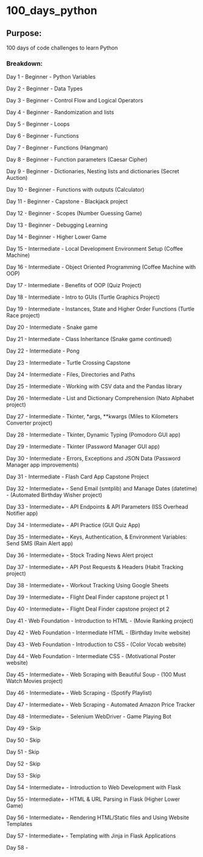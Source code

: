 # 100_days_python

## Purpose:
100 days of code challenges to learn Python

### Breakdown:
Day 1 - Beginner - Python Variables

Day 2 - Beginner - Data Types

Day 3 - Beginner - Control Flow and Logical Operators

Day 4 - Beginner - Randomization and lists

Day 5 - Beginner - Loops

Day 6 - Beginner - Functions

Day 7 - Beginner - Functions (Hangman)

Day 8 - Beginner - Function parameters (Caesar Cipher)

Day 9 - Beginner - Dictionaries, Nesting lists and dictionaries (Secret Auction)

Day 10 - Beginner - Functions with outputs (Calculator)

Day 11 - Beginner - Capstone - Blackjack project

Day 12 - Beginner - Scopes (Number Guessing Game)

Day 13 - Beginner - Debugging Learning

Day 14 - Beginner - Higher Lower Game

Day 15 - Intermediate - Local Development Environment Setup (Coffee Machine)

Day 16 - Intermediate - Object Oriented Programming (Coffee Machine with OOP)

Day 17 - Intermediate - Benefits of OOP (Quiz Project)

Day 18 - Intermediate - Intro to GUIs (Turtle Graphics Project)

Day 19 - Intermediate - Instances, State and Higher Order Functions (Turtle Race project)

Day 20 - Intermediate - Snake game

Day 21 - Intermediate - Class Inheritance (Snake game continued)

Day 22 - Intermediate - Pong

Day 23 - Intermediate - Turtle Crossing Capstone

Day 24 - Intermediate - Files, Directories and Paths

Day 25 - Intermediate - Working with CSV data and the Pandas library

Day 26 - Intermediate - List and Dictionary Comprehension (Nato Alphabet project)

Day 27 - Intermediate - Tkinter, *args, **kwargs (Miles to Kilometers Converter project)

Day 28 - Intermediate - Tkinter, Dynamic Typing (Pomodoro GUI app)

Day 29 - Intermediate - Tkinter (Password Manager GUI app)

Day 30 - Intermediate - Errors, Exceptions and JSON Data (Password Manager app improvements)

Day 31 - Intermediate - Flash Card App Capstone Project

Day 32 - Intermediate+ - Send Email (smtplib) and Manage Dates (datetime) - (Automated Birthday Wisher project)

Day 33 - Intermediate+ - API Endpoints & API Parameters (ISS Overhead Notifier app)

Day 34 - Intermediate+ - API Practice (GUI Quiz App)

Day 35 - Intermediate+ - Keys, Authentication, & Environment Variables: Send SMS (Rain Alert app)

Day 36 - Intermediate+ - Stock Trading News Alert project

Day 37 - Intermediate+ - API Post Requests & Headers (Habit Tracking project)

Day 38 - Intermediate+ - Workout Tracking Using Google Sheets

Day 39 - Intermediate+ - Flight Deal Finder capstone project pt 1

Day 40 - Intermediate+ - Flight Deal Finder capstone project pt 2

Day 41 - Web Foundation - Introduction to HTML - (Movie Ranking project)

Day 42 - Web Foundation - Intermediate HTML - (Birthday Invite website)

Day 43 - Web Foundation - Introduction to CSS - (Color Vocab website)

Day 44 - Web Foundation - Intermediate CSS - (Motivational Poster website)

Day 45 - Intermediate+ - Web Scraping with Beautiful Soup - (100 Must Watch Movies project)

Day 46 - Intermediate+ - Web Scraping - (Spotify Playlist)

Day 47 - Intermediate+ - Web Scraping - Automated Amazon Price Tracker

Day 48 - Intermediate+ - Selenium WebDriver - Game Playing Bot

Day 49 - Skip

Day 50 - Skip

Day 51 - Skip

Day 52 - Skip

Day 53 - Skip

Day 54 - Intermediate+ - Introduction to Web Development with Flask

Day 55 - Intermediate+ - HTML & URL Parsing in Flask (Higher Lower Game)

Day 56 - Intermediate+ - Rendering HTML/Static files and Using Website Templates

Day 57 - Intermediate+ - Templating with Jinja in Flask Applications

Day 58 - 

